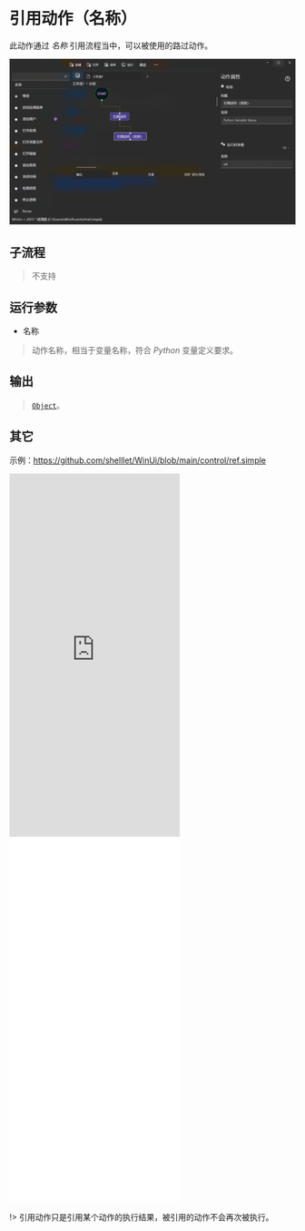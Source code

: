 # 引用动作（名称） 
此动作通过 *名称* 引用流程当中，可以被使用的路过动作。

![NameAlias](./images/09.png ':size=90%')

## 子流程

> 不支持

## 运行参数

* 名称
>   动作名称，相当于变量名称，符合 *Python* 变量定义要求。

## 输出

> [`Object`](./types/Object.md)。


## 其它

示例：https://github.com/shelllet/WinUi/blob/main/control/ref.simple

<iframe type="text/html" height="640px" src="https://www.youtube.com/embed/CQ9x0FHWAK4" frameborder="0"></iframe>

<iframe src="//player.bilibili.com/player.html?bvid=BV1GD4teoE8p&page=1&autoplay=0" height='640px' scrolling="no" frameborder="no" framespacing="0" allowfullscreen="true"></iframe>

!> 引用动作只是引用某个动作的执行结果，被引用的动作不会再次被执行。
